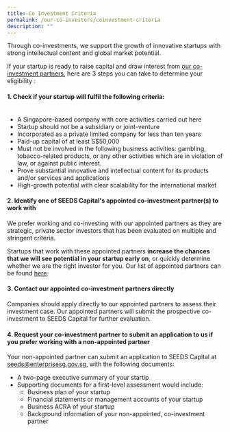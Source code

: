 ```yaml
---
title: Co Investment Criteria
permalink: /our-co-investors/coinvestment-criteria
description: ""
---
```


Through co-investments, we support the growth of innovative startups with strong intellectual content and global market potential.

If your startup is ready to raise capital and draw interest from [our co-investment partners](/our-co-investors/list-of-investors), here are 3 steps you can take to determine your eligibility :

#### **1. Check if your startup will fulfil the following criteria:** <br/><br/>
* A Singapore-based company with core activities carried out here
* Startup should not be a subsidiary or joint-venture
* Incorporated as a private limited company for less than ten years
* Paid-up capital of at least S$50,000
* Must not be involved in the following business activities: gambling, tobacco-related products, or any other activities which are in violation of law, or against public interest.
* Prove substantial innovative and intellectual content for its products and/or services and applications
* High-growth potential with clear scalability for the international market

#### **2. Identify one of SEEDS Capital's appointed co-investment partner(s) to work with** 
We prefer working and co-investing with our appointed partners as they are strategic, private sector investors that has been evaluated on multiple and stringent criteria. 

Startups that work with these appointed partners **increase the chances that we will see potential in your startup early on**, or quickly determine whether we are the right investor for you. Our list of appointed partners can be found [here](/our-co-investors/list-of-investors). 

#### **3. Contact our appointed co-investment partners directly**<br>
Companies should apply directly to our appointed partners to assess their investment case. Our appointed partners will submit the prospective co-investment to SEEDS Capital for further evaluation.

#### **4. Request your co-investment partner to submit an application to us if you prefer working with a non-appointed partner**

Your non-appointed partner can submit an application to SEEDS Capital at seeds@enterprisesg.gov.sg, with the following documents:
* A two-page executive summary of your startip
* Supporting documents for a first-level assessment would include:
	- Business plan of your startup
	- Financial statements or management accounts of your startup
	- Business ACRA of your startup
	- Background information of your non-appointed, co-investment partner